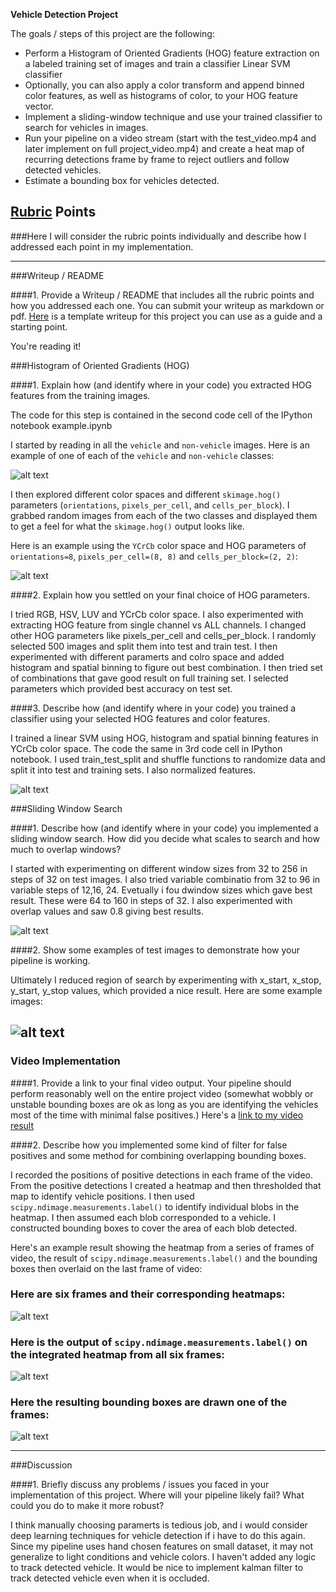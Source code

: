 **Vehicle Detection Project**

The goals / steps of this project are the following:

* Perform a Histogram of Oriented Gradients (HOG) feature extraction on a labeled training set of images and train a classifier Linear SVM classifier
* Optionally, you can also apply a color transform and append binned color features, as well as histograms of color, to your HOG feature vector. 
* Implement a sliding-window technique and use your trained classifier to search for vehicles in images.
* Run your pipeline on a video stream (start with the test_video.mp4 and later implement on full project_video.mp4) and create a heat map of recurring detections frame by frame to reject outliers and follow detected vehicles.
* Estimate a bounding box for vehicles detected.

[//]: # (Image References)
[image1]: ./examples/car_not_car.png
[image2]: ./examples/HOG_example.jpg
[image3]: ./examples/sliding_windows.jpg
[image4]: ./examples/sliding_window.jpg
[image5]: ./examples/bboxes_and_heat.png
[image6]: ./examples/labels_map.png
[image7]: ./examples/output_bbboxes.jpg
[image8]: ./examples/normalized-features.png
[video1]: ./project_video.mp4

## [Rubric](https://review.udacity.com/#!/rubrics/513/view) Points
###Here I will consider the rubric points individually and describe how I addressed each point in my implementation.  

---
###Writeup / README

####1. Provide a Writeup / README that includes all the rubric points and how you addressed each one.  You can submit your writeup as markdown or pdf.  [Here](https://github.com/udacity/CarND-Vehicle-Detection/blob/master/writeup_template.md) is a template writeup for this project you can use as a guide and a starting point.  

You're reading it!

###Histogram of Oriented Gradients (HOG)

####1. Explain how (and identify where in your code) you extracted HOG features from the training images.

The code for this step is contained in the second code cell of the IPython notebook example.ipynb  

I started by reading in all the `vehicle` and `non-vehicle` images.  Here is an example of one of each of the `vehicle` and `non-vehicle` classes:

![alt text][image1]

I then explored different color spaces and different `skimage.hog()` parameters (`orientations`, `pixels_per_cell`, and `cells_per_block`). I grabbed random images from each of the two classes and displayed them to get a feel for what the `skimage.hog()` output looks like.

Here is an example using the `YCrCb` color space and HOG parameters of `orientations=8`, `pixels_per_cell=(8, 8)` and `cells_per_block=(2, 2)`:


![alt text][image2]

####2. Explain how you settled on your final choice of HOG parameters.

I tried RGB, HSV, LUV and YCrCb color space. I also experimented with extracting HOG feature from single channel vs ALL channels. I changed other HOG parameters like pixels_per_cell and cells_per_block. I randomly selected 500 images and split them into test and train test. I then experimented with different paramerts and colro space and added histogram and spatial binning to figure out best combination. I then tried set of combinations that gave good result on full training set. I selected parameters which provided best accuracy on test set.

####3. Describe how (and identify where in your code) you trained a classifier using your selected HOG features and color features.

I trained a linear SVM using HOG, histogram and spatial binning features in YCrCb color space. The code the same in 3rd code cell in IPython notebook. I used train_test_split and shuffle functions to randomize data and split it into test and training sets. I also normalized features.

![alt text][image8]

###Sliding Window Search

####1. Describe how (and identify where in your code) you implemented a sliding window search.  How did you decide what scales to search and how much to overlap windows?

I started with experimenting on different window sizes from 32 to 256 in steps of 32 on test images. I also tried variable combinatio from 32 to 96 in variable steps of 12,16, 24. Evetually i fou dwindow sizes which gave best result. These were 64 to 160 in steps of 32. I also experimented with overlap values and saw 0.8 giving best results.

![alt text][image3]

####2. Show some examples of test images to demonstrate how your pipeline is working.

Ultimately I reduced region of search by experimenting with x_start, x_stop, y_start, y_stop values, which provided a nice result.  Here are some example images:

![alt text][image4]
---

### Video Implementation

####1. Provide a link to your final video output.  Your pipeline should perform reasonably well on the entire project video (somewhat wobbly or unstable bounding boxes are ok as long as you are identifying the vehicles most of the time with minimal false positives.)
Here's a [link to my video result](./project_video.mp4)


####2. Describe how you implemented some kind of filter for false positives and some method for combining overlapping bounding boxes.

I recorded the positions of positive detections in each frame of the video.  From the positive detections I created a heatmap and then thresholded that map to identify vehicle positions.  I then used `scipy.ndimage.measurements.label()` to identify individual blobs in the heatmap.  I then assumed each blob corresponded to a vehicle.  I constructed bounding boxes to cover the area of each blob detected.  

Here's an example result showing the heatmap from a series of frames of video, the result of `scipy.ndimage.measurements.label()` and the bounding boxes then overlaid on the last frame of video:

### Here are six frames and their corresponding heatmaps:

![alt text][image5]

### Here is the output of `scipy.ndimage.measurements.label()` on the integrated heatmap from all six frames:
![alt text][image6]

### Here the resulting bounding boxes are drawn one of the frames:
![alt text][image7]



---

###Discussion

####1. Briefly discuss any problems / issues you faced in your implementation of this project.  Where will your pipeline likely fail?  What could you do to make it more robust?

I think manually choosing paramerts is tedious job, and i would consider deep learning techniques for vehicle detection if i have to do this again.
Since my pipeline uses hand chosen features on small dataset, it may not generalize to light conditions and vehicle colors.
I haven't added any logic to track detected vehicle. It would be nice to implement kalman filter to track detected vehicle even when it is occluded. 
